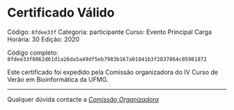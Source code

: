 # Certificado Válido

Código: `8fdee33f`
Categoria: participante
Curso: Evento Principal
Carga Horária: 30
Edição: 2020


Código completo: `8fdee33f8062d61d1a26da5a49df5eb7983b167a01841b3f2837864c05981872`


Este certificado foi expedido pela Comissão organizadora do IV Curso de Verão em Bioinformática da UFMG.

----

Qualquer dúvida contacte a [_Comissão Organizadora_](<mailto:cursobioinfoufmg@gmail.com$subject=[Certificados]>)

